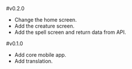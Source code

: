 #v0.2.0

- Change the home screen.
- Add the creature screen.
- Add the spell screen and return data from API.

#v0.1.0

- Add core mobile app.
- Add translation.
